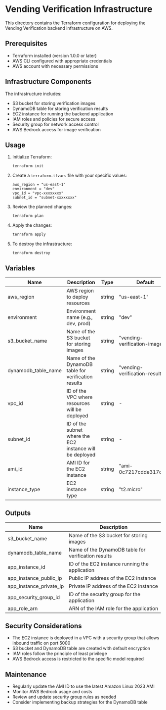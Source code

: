 # Vending Verification Infrastructure

This directory contains the Terraform configuration for deploying the Vending Verification backend infrastructure on AWS.

## Prerequisites

- Terraform installed (version 1.0.0 or later)
- AWS CLI configured with appropriate credentials
- AWS account with necessary permissions

## Infrastructure Components

The infrastructure includes:

- S3 bucket for storing verification images
- DynamoDB table for storing verification results
- EC2 instance for running the backend application
- IAM roles and policies for secure access
- Security group for network access control
- AWS Bedrock access for image verification

## Usage

1. Initialize Terraform:
   ```bash
   terraform init
   ```

2. Create a `terraform.tfvars` file with your specific values:
   ```hcl
   aws_region = "us-east-1"
   environment = "dev"
   vpc_id = "vpc-xxxxxxxx"
   subnet_id = "subnet-xxxxxxxx"
   ```

3. Review the planned changes:
   ```bash
   terraform plan
   ```

4. Apply the changes:
   ```bash
   terraform apply
   ```

5. To destroy the infrastructure:
   ```bash
   terraform destroy
   ```

## Variables

| Name | Description | Type | Default |
|------|-------------|------|---------|
| aws_region | AWS region to deploy resources | string | "us-east-1" |
| environment | Environment name (e.g., dev, prod) | string | "dev" |
| s3_bucket_name | Name of the S3 bucket for storing images | string | "vending-verification-images" |
| dynamodb_table_name | Name of the DynamoDB table for verification results | string | "vending-verification-results" |
| vpc_id | ID of the VPC where resources will be deployed | string | - |
| subnet_id | ID of the subnet where the EC2 instance will be deployed | string | - |
| ami_id | AMI ID for the EC2 instance | string | "ami-0c7217cdde317cfec" |
| instance_type | EC2 instance type | string | "t2.micro" |

## Outputs

| Name | Description |
|------|-------------|
| s3_bucket_name | Name of the S3 bucket for storing images |
| dynamodb_table_name | Name of the DynamoDB table for verification results |
| app_instance_id | ID of the EC2 instance running the application |
| app_instance_public_ip | Public IP address of the EC2 instance |
| app_instance_private_ip | Private IP address of the EC2 instance |
| app_security_group_id | ID of the security group for the application |
| app_role_arn | ARN of the IAM role for the application |

## Security Considerations

- The EC2 instance is deployed in a VPC with a security group that allows inbound traffic on port 5000
- S3 bucket and DynamoDB table are created with default encryption
- IAM roles follow the principle of least privilege
- AWS Bedrock access is restricted to the specific model required

## Maintenance

- Regularly update the AMI ID to use the latest Amazon Linux 2023 AMI
- Monitor AWS Bedrock usage and costs
- Review and update security group rules as needed
- Consider implementing backup strategies for the DynamoDB table 